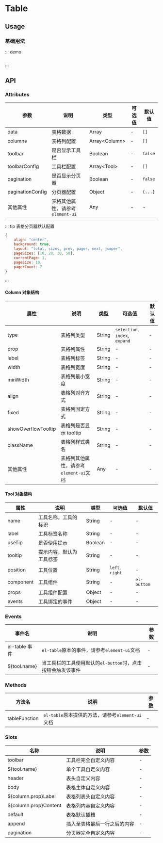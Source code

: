 # Table

## Usage

### 基础用法

::: demo

```vue

```

:::

## API

### Attributes

| 参数             | 说明                             | 类型            | 可选值 | 默认值  |
| ---------------- | -------------------------------- | --------------- | ------ | ------- |
| data             | 表格数据                         | Array           | -      | `[]`    |
| columns          | 表格列配置                       | Array\<Column\> | -      | `[]`    |
| toolbar          | 是否显示工具栏                   | Boolean         | -      | `false` |
| toolbarConfig    | 工具栏配置                       | Array\<Tool\>   | -      | `[]`    |
| pagination       | 是否显示分页器                   | Boolean         | -      | `false` |
| paginationConfig | 分页器配置                       | Object          | -      | `{...}` |
| 其他属性         | 表格其他属性，请参考`element-ui` | Any             | -      | -       |

::: tip 表格分页器默认配置

```javascript
{
    align: "center",
    background: true,
    layout: "total, sizes, prev, pager, next, jumper",
    pageSizes: [10, 20, 30, 50],
    currentPage: 1,
    pageSize: 10,
    pagerCount: 7
}
```

:::

#### Column 对象结构

| 属性                | 说明                                   | 类型   | 可选值                         | 默认值 |
| ------------------- | -------------------------------------- | ------ | ------------------------------ | ------ |
| type                | 表格列类型                             | String | `selection`, `index`, `expand` | -      |
| prop                | 表格列属性                             | String | -                              | -      |
| label               | 表格列标签                             | String | -                              | -      |
| width               | 表格列宽度                             | String | -                              | -      |
| minWidth            | 表格列最小宽度                         | String | -                              | -      |
| align               | 表格列对齐方式                         | String | -                              | -      |
| fixed               | 表格列固定方式                         | String | -                              | -      |
| showOverflowTooltip | 表格列是否显示 tooltip                 | String | -                              | -      |
| className           | 表格列样式类名                         | String | -                              | -      |
| 其他属性            | 表格列其他属性，请参考`element-ui`文档 | Any    | -                              | -      |

#### Tool 对象结构

| 属性      | 说明                     | 类型    | 可选值          | 默认值      |
| --------- | ------------------------ | ------- | --------------- | ----------- |
| name      | 工具名称，工具的标识     | String  | -               | -           |
| label     | 工具标签名称             | String  | -               | -           |
| useTip    | 是否使用提示             | Boolean | -               | -           |
| tooltip   | 提示内容，默认为工具标签 | String  | -               | -           |
| position  | 工具位置                 | String  | `left`, `right` | -           |
| component | 工具组件                 | String  | -               | `el-button` |
| props     | 工具组件配置             | Object  | -               | -           |
| events    | 工具绑定的事件           | Object  | -               | -           |

### Events

| 事件名        | 说明                                                        | 参数 |
| ------------- | ----------------------------------------------------------- | ---- |
| el-table 事件 | `el-table`原本的事件，请参考`element-ui`文档                | -    |
| ${tool.name}  | 当工具栏的工具使用默认的`el-button`时，点击按钮会触发该事件 | -    |

### Methods

| 方法名        | 说明                                             | 参数 |
| ------------- | ------------------------------------------------ | ---- |
| tableFunction | `el-table`原本提供的方法，请参考`element-ui`文档 | -    |

### Slots

| 名称                  | 说明                         | 参数 |
| --------------------- | ---------------------------- | ---- |
| toolbar               | 工具栏完全自定义内容         | -    |
| ${tool.name}          | 单个工具自定义内容           | -    |
| header                | 表头自定义内容               | -    |
| body                  | 表格主体自定义内容           | -    |
| ${column.prop}Label   | 表格列表头自定义内容         | -    |
| ${column.prop}Content | 表格列内容自定义内容         | -    |
| default               | 表格默认插槽                 | -    |
| append                | 插入至表格最后一行之后的内容 | -    |
| pagination            | 分页器完全自定义内容         | -    |
